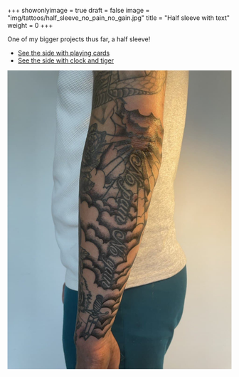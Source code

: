 +++
showonlyimage = true
draft = false
image = "img/tattoos/half_sleeve_no_pain_no_gain.jpg"
title = "Half sleeve with text"
weight = 0
+++

One of my bigger projects thus far, a half sleeve!

* [See the side with playing cards](/portfolio/half_sleeve_cards/)
* [See the side with clock and tiger](/portfolio/half_sleeve_clock_tiger/)

![image](/img/tattoos/half_sleeve_no_pain_no_gain.jpg)
